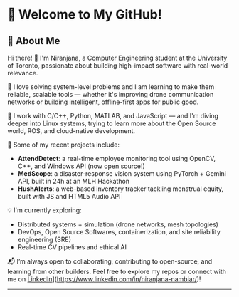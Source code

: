 # 🚀 Welcome to My GitHub!  

## 👋 About Me  
Hi there! 👋 I'm Niranjana, a Computer Engineering student at the University of Toronto, passionate about building high-impact software with real-world relevance.

🔧 I love solving system-level problems and I am learning to make them reliable, scalable tools — whether it's improving drone communication networks or building intelligent, offline-first apps for public good.

🧠 I work with C/C++, Python, MATLAB, and JavaScript — and I'm diving deeper into Linux systems, trying to learn more about the Open Source world, ROS, and cloud-native development.

🚀 Some of my recent projects include:
- **AttendDetect**: a real-time employee monitoring tool using OpenCV, C++, and Windows API (now open source!)
- **MedScope**: a disaster-response vision system using PyTorch + Gemini API, built in 24h at an MLH Hackathon
- **HushAlerts**: a web-based inventory tracker tackling menstrual equity, built with JS and HTML5 Audio API

💡 I'm currently exploring:
- Distributed systems + simulation (drone networks, mesh topologies)
- DevOps, Open Source Softwares, containerization, and site reliability engineering (SRE)
- Real-time CV pipelines and ethical AI

📬 I’m always open to collaborating, contributing to open-source, and learning from other builders. Feel free to explore my repos or connect with me on [LinkedIn]([https://www.linkedin.com/in/niranjana-nambiar/)](https://www.linkedin.com/in/niranjana-nambiar/)!

---


